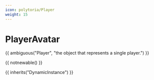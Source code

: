 ```yaml
---
icon: polytoria/Player
weight: 15
---
```


# PlayerAvatar

{{ ambiguous("Player", "the object that represents a single player.") }}

{{ notnewable() }}

{{ inherits("DynamicInstance") }}
